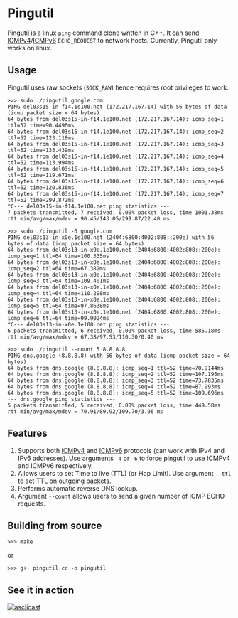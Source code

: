 # Pingutil

Pingutil is a linux `ping` command clone written in C++. It can send [ICMPv4](https://tools.ietf.org/html/rfc792)/[ICMPv6](https://tools.ietf.org/html/rfc4443) `ECHO_REQUEST` to network hosts. Currently, Pingutil only works on linux.

## Usage

Pingutil uses raw sockets (`SOCK_RAW`) hence requires root privileges to work.

```
>>> sudo ./pingutil google.com
PING del03s15-in-f14.1e100.net (172.217.167.14) with 56 bytes of data (icmp packet size = 64 bytes)
64 bytes from del03s15-in-f14.1e100.net (172.217.167.14): icmp_seq=1 ttl=52 time=90.4496ms
64 bytes from del03s15-in-f14.1e100.net (172.217.167.14): icmp_seq=2 ttl=52 time=123.118ms
64 bytes from del03s15-in-f14.1e100.net (172.217.167.14): icmp_seq=3 ttl=52 time=133.439ms
64 bytes from del03s15-in-f14.1e100.net (172.217.167.14): icmp_seq=4 ttl=52 time=113.994ms
64 bytes from del03s15-in-f14.1e100.net (172.217.167.14): icmp_seq=5 ttl=52 time=119.671ms
64 bytes from del03s15-in-f14.1e100.net (172.217.167.14): icmp_seq=6 ttl=52 time=120.836ms
64 bytes from del03s15-in-f14.1e100.net (172.217.167.14): icmp_seq=7 ttl=52 time=299.872ms
^C--- del03s15-in-f14.1e100.net ping statistics ---
7 packets transmitted, 7 received, 0.00% packet loss, time 1001.38ms
rtt min/avg/max/mdev = 90.45/143.05/299.87/22.40 ms

>>> sudo ./pingutil -6 google.com
PING del03s13-in-x0e.1e100.net (2404:6800:4002:808::200e) with 56 bytes of data (icmp packet size = 64 bytes)
64 bytes from del03s13-in-x0e.1e100.net (2404:6800:4002:808::200e): icmp_seq=1 ttl=64 time=100.335ms
64 bytes from del03s13-in-x0e.1e100.net (2404:6800:4002:808::200e): icmp_seq=2 ttl=64 time=67.382ms
64 bytes from del03s13-in-x0e.1e100.net (2404:6800:4002:808::200e): icmp_seq=3 ttl=64 time=109.401ms
64 bytes from del03s13-in-x0e.1e100.net (2404:6800:4002:808::200e): icmp_seq=4 ttl=64 time=110.298ms
64 bytes from del03s13-in-x0e.1e100.net (2404:6800:4002:808::200e): icmp_seq=5 ttl=64 time=97.8638ms
64 bytes from del03s13-in-x0e.1e100.net (2404:6800:4002:808::200e): icmp_seq=6 ttl=64 time=99.9024ms
^C--- del03s13-in-x0e.1e100.net ping statistics ---
6 packets transmitted, 6 received, 0.00% packet loss, time 585.18ms
rtt min/avg/max/mdev = 67.38/97.53/110.30/0.40 ms

>>> sudo ./pingutil --count 5 8.8.8.8
PING dns.google (8.8.8.8) with 56 bytes of data (icmp packet size = 64 bytes)
64 bytes from dns.google (8.8.8.8): icmp_seq=1 ttl=52 time=70.9144ms
64 bytes from dns.google (8.8.8.8): icmp_seq=2 ttl=52 time=107.195ms
64 bytes from dns.google (8.8.8.8): icmp_seq=3 ttl=52 time=73.7835ms
64 bytes from dns.google (8.8.8.8): icmp_seq=4 ttl=52 time=87.993ms
64 bytes from dns.google (8.8.8.8): icmp_seq=5 ttl=52 time=109.696ms
--- dns.google ping statistics ---
5 packets transmitted, 5 received, 0.00% packet loss, time 449.58ms
rtt min/avg/max/mdev = 70.91/89.92/109.70/3.96 ms

```

## Features

1. Supports both [ICMPv4](https://tools.ietf.org/html/rfc792) and [ICMPv6](https://tools.ietf.org/html/rfc4443) protocols (can work with IPv4 and IPv6 addresses). Use arguments `-4` or `-6` to force pingutil to use ICMPv4 and ICMPv6 respectively.
2. Allows users to set Time to live (TTL) (or Hop Limit). Use argument `--ttl` to set TTL on outgoing packets.
3. Performs automatic reverse DNS lookup.
4. Argument `--count` allows users to send a given number of ICMP ECHO requests.

## Building from source

```
>>> make
```

or

```
>>> g++ pingutil.cc -o pingutil
```

## See it in action

[![asciicast](https://asciinema.org/a/321259.png)](https://asciinema.org/a/321259)